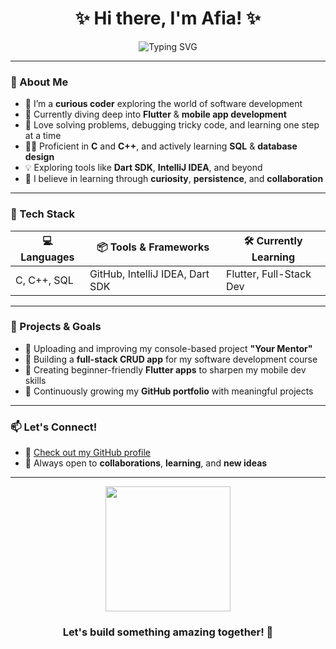 <h1 align="center">✨ Hi there, I'm Afia! ✨</h1>

<p align="center">
  <img src="https://readme-typing-svg.demolab.com?font=Fira+Code&size=24&pause=1000&color=F78DA7&center=true&vCenter=true&width=435&lines=Passionate+Programmer+%F0%9F%92%BB;Flutter+Explorer+%F0%9F%A7%9F;Lifelong+Learner+%F0%9F%93%9A;Let's+Build+Something+Cool+Together+%F0%9F%9A%80" alt="Typing SVG" />
</p>

---

### 🧠 About Me

- 🔧 I’m a **curious coder** exploring the world of software development  
- 📱 Currently diving deep into **Flutter** & **mobile app development**  
- 🧩 Love solving problems, debugging tricky code, and learning one step at a time  
- 🐱‍💻 Proficient in **C** and **C++**, and actively learning **SQL** & **database design**  
- 💡 Exploring tools like **Dart SDK**, **IntelliJ IDEA**, and beyond  
- 🌱 I believe in learning through **curiosity**, **persistence**, and **collaboration**

---

### 🚀 Tech Stack

| 💻 Languages | 📦 Tools & Frameworks | 🛠️ Currently Learning |
|-------------|------------------------|------------------------|
| C, C++, SQL | GitHub, IntelliJ IDEA, Dart SDK | Flutter, Full-Stack Dev |

---

### 📌 Projects & Goals

- 🎯 Uploading and improving my console-based project **"Your Mentor"**
- 🧪 Building a **full-stack CRUD app** for my software development course
- 📲 Creating beginner-friendly **Flutter apps** to sharpen my mobile dev skills
- 🌟 Continuously growing my **GitHub portfolio** with meaningful projects

---

### 📫 Let's Connect!

- 💼 [Check out my GitHub profile](https://github.com/afia-raisa)
- 🧠 Always open to **collaborations**, **learning**, and **new ideas**

---

<p align="center">
  <img src="https://media.giphy.com/media/du3J3cXyzhj75IOgvA/giphy.gif" width="200" />
</p>

<h3 align="center">Let's build something amazing together! 💫</h3>
